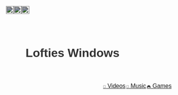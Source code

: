 <!DOCTYPE html>
<html lang="en">
<head>
	<meta charset="UTF-8">
	<meta name="viewport" content="width=device-width, initial-scale=1.0">
	<title>Lofties Windows</title>
	<link rel="preconnect" href="https://fonts.gstatic.com">
	<link href="https://fonts.googleapis.com/css2?family=Montserrat&display=swap" rel="stylesheet">
	<style>
		* {
			box-sizing: border-box;
			margin: 0;
			padding: 0;
		}body {
			font-family: 'Montserrat', sans-serif;
			font-size: 16px;
			color: #333;
		}header {
			background-size: 100%;
			padding: 80px;
			display: flex;
      background-position: center 65%;
			justify-content: space-between;
			align-items: center;
      background-image: url("https://images.unsplash.com/photo-1534447677768-be436bb09401?ixlib=rb-1.2.1&auto=format&fit=crop&w=750&q=80");
			position: relative;
		}h1 {
			font-size: 32px;
			font-weight: 700;
		}.social {
			display: flex;
			align-items: center;
			position: absolute;
			top: 0px;
			left: 0px;
		}.social li {
			list-style: none;
			margin-right: 0px;
		}.social li:last-child {
			margin-right: 0px;
		}.social img {
			height: 21px;
			margin-right: 0px;
			filter: brightness(60%);
			transition: filter 0.3s ease-in-out;
		}.social img:hover {
			filter: brightness(100%);
		}.bottom-right {
        position: absolute;
        bottom: -2px;
        right: 1px;
        display: flex;
        gap: 2px;
      }.bottom-right jake {
        list-style: none;
      }.icon {
        font-size: 10px;
      }@media only screen and (max-width: 600px) {
        header {
          padding: 60px;
        }
      }
	</style>
</head>
<body>
	<header>
		<h1>Lofties Windows</h1>
		<ul class="social">
			<li><a href="https://www.facebook.com"><img src="https://img.icons8.com/clouds/64/000000/facebook.png" alt="Facebook"></a></li>
			<li><a href="https://www.discord.com"><img src="https://img.icons8.com/clouds/64/000000/discord-logo.png" alt="Discord"></a></li>
			<li><a href="https://www.youtube.com"><img src="https://img.icons8.com/clouds/64/000000/youtube.png" alt="YouTube"></a></li>
		</ul>
      <ul class="bottom-right">
        <jake>
          <a href="#contact" class="video-tab">
            <span class="icon video-icon">&#x1F3A5;</span>
            Videos
          </a>
        </jake>
        <jake>
          <a href="#contact" class="music-tab">
            <span class="icon music-icon">&#x1F3B5;</span>
            Music
          </a>
        </jake>
        <jake>
          <a href="#contact" class="game-tab">
            <span class="icon game-icon">&#x1F3AE;</span>
            Games
          </a>
        </jake>
      </ul>
	</header></body>
</html>


